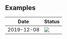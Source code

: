 
## Examples

| Date | Status |
|------|--------|
| 2019-12-08 | ![](https://mdi1.netlify.com/.netlify/functions/bar/94?title=18/19)
